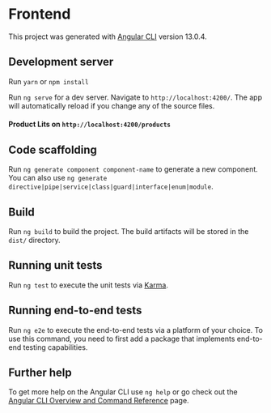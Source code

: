 # Frontend

This project was generated with [Angular CLI](https://github.com/angular/angular-cli) version 13.0.4.

## Development server

Run `yarn` or `npm install` 

Run `ng serve` for a dev server. Navigate to `http://localhost:4200/`. The app will automatically reload if you change any of the source files.

#### Product Lits on `http://localhost:4200/products`

## Code scaffolding

Run `ng generate component component-name` to generate a new component. You can also use `ng generate directive|pipe|service|class|guard|interface|enum|module`.

## Build

Run `ng build` to build the project. The build artifacts will be stored in the `dist/` directory.

## Running unit tests

Run `ng test` to execute the unit tests via [Karma](https://karma-runner.github.io).

## Running end-to-end tests

Run `ng e2e` to execute the end-to-end tests via a platform of your choice. To use this command, you need to first add a package that implements end-to-end testing capabilities.

## Further help

To get more help on the Angular CLI use `ng help` or go check out the [Angular CLI Overview and Command Reference](https://angular.io/cli) page.
